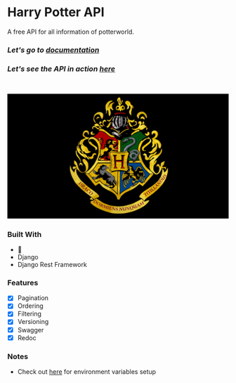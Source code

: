 # Harry Potter API

A free API for all information of potterworld.

### _**Let's go to [documentation](https://potterworld-api.herokuapp.com/redoc/)**_

### _**Let's see the API in action [here](https://potterworld-api.herokuapp.com/swagger/)**_

<br/>

![](/assets/logo.jpg)

### **Built With**
- :black_heart:
- Django
- Django Rest Framework

### **Features**
- [x] Pagination
- [x] Ordering
- [x] Filtering
- [x] Versioning
- [x] Swagger
- [x] Redoc

### **Notes**
- Check out [here](./.env.example) for environment variables setup




